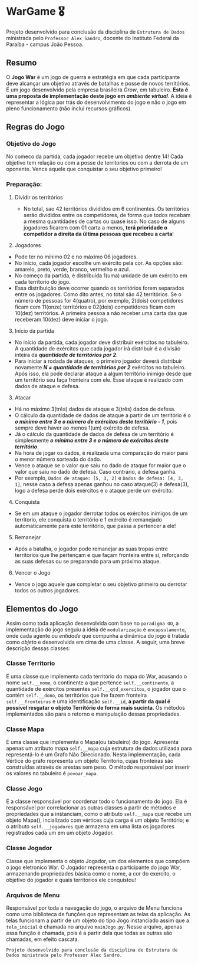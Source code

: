 # WarGame :medal_military:
Projeto desenvolvido para conclusão da disciplina de `Estrutura de Dados` ministrada pelo `Professor Alex Sandro`, docente do Instituto Federal da Paraíba - campus João Pessoa.

## Resumo
   O **Jogo War** é um jogo de guerra e estratégia em que cada participante deve alcançar um objetivo através de batalhas e posse de novos territórios. É um jogo desenvolvido pela empresa brasileira *Grow*, em tabuleiro. **Esta é uma proposta de implementação deste jogo em _ambiente virtual_**. A ideia é representar a lógica por trás do desenvolvimento do jogo e não o jogo em pleno funcionamento (não inclui recursos gráficos).

## Regras do Jogo

### Objetivo do Jogo
   No comeco da partida, cada jogador recebe um objetivo dentre 14! Cada objetivo tem relação ou com a posse de territorios ou com a derrota de um oponente. Vence aquele que conquistar o seu objetivo primeiro! 

### Preparação:

1. Dividir os territórios
   - No total, sao 42 territórios divididos em 6 continentes. Os territórios serão divididos entre os competidores, de forma que todos recebam a mesma quantidades de cartas ou quase isso. No caso de alguns jogadores ficarem com 01 carta a menos, **terá prioridade o competidor a direita da última pessoas que recebeu a carta**!

2. Jogadores
  - Pode ter no mínimo 02 e no máximo 06 jogadores.
  - No início, cada jogador escolhe um exército pela cor. As opções são: amarelo, preto, verde, branco, vermelho e azul.
  - No começo da partida, é distribuída 1(uma) unidade de um exército em cada territorio do jogo.
  - Essa distribuição deve ocorrer quando os territórios forem separados entre os jogadores. Como dito antes, no total são 42 territórios. Se o número de pessoas for 4(quatro), por exemplo, 2(dois) competidores ficam com 11(onze) territórios e 02(dois) competidores ficam com 10(dez) territórios. A primeira pessoa a não receber uma carta das que receberam 10(dez) deve iniciar o jogo.

3. Início da partida
  - No início da partida, cada jogador deve distribuir exércitos no tabuleiro. A quantidade de exércitos que cada jogador irá distribuir é a divisão inteira da **_quantidade de territórios por 2_**.
  - Para iniciar a rodada de ataques, o primeiro jogador deverá distribuir novamente **_N = quantidade de territórios por 2_** exércitos no tabuleiro. Após isso, ela pode declarar ataque a algum território inimigo desde que um território seu faça fronteira com ele. Esse ataque é realizado com dados de ataque e defesa.


3. Atacar
  - Há no máximo 3(três) dados de ataque e 3(três) dados de defesa.
  - O cálculo da quantidade de dados de ataque a partir de um território é o **_o mínimo entre 3 e o número de exércitos deste território - 1_**, pois sempre deve haver ao menos 1(um) exército de defesa.
  - Já o cálculo da quantidade de dados de defesa de um território é simplesmente **_o mínimo entre 3 e o número de exércitos deste território_**.
  - Na hora de jogar os dados, é realizada uma comparação do maior para o menor número sorteado do dado.
  - Vence o ataque se o valor que saiu no dado de ataque for maior que o valor que saiu no dado de defesa. Caso contrário, a defesa ganha.
  - Por exemplo, `Dados de ataque: [5, 3, 2]` e `Dados de defesa: [4, 3, 1]`, nesse caso a defesa apenas ganhou no caso ataque(3) e defesa(3), logo a defesa perde dois exércitos e o ataque perde um exército.

4. Conquista
  - Se em um ataque o jogador derrotar todos os exércitos inimigos de um territorio, ele conquista o território e 1 exército é remanejado automaticamente para este território, que passa a pertencer a ele!
          
5. Remanejar
  - Após a batalha, o jogador pode remanejar as suas tropas entre territorios que lhe pertençam e que façam fronteira entre si, reforçando as suas defesas ou se preparando para um próximo ataque.
          
6. Vencer o Jogo
  - Vence o jogo aquele que completar o seu objetivo primeiro ou derrotar todos os outros jogadores.
    
## Elementos do Jogo
  Assim como toda aplicação desenvolvida com base no `paradigma OO`, a implementação do jogo seguiu a ideia de `modularização` e `encapsulamento`, onde cada agente ou _entidade_ que compunha a dinâmica do jogo é tratada como _objeto_ e desenvolvida em cima de uma _classe_. A seguir, uma breve descrição dessas classes:

### Classe Territorio
  É uma classe que implementa cada território do mapa do War, acusando o nome `self.__nome`, o continente a que pertence `self.__continente`, a quantidade de exércitos presentes `self.__qtd_exercitos`, o jogador que o contém `self.__dono`, os territórios que lhe fazem fronteira `self.__fronteiras` e uma identificação `self.__id`, **a partir da qual é possível resgatar o objeto Território de forma mais sucinta**. Os métodos implementados são para o retorno e manipulação dessas propriedades. 

### Classe Mapa
   É uma classe que implementa o Mapa(ou tabuleiro) do jogo. Apresenta apenas um atributo mapa `self.__mapa` cuja estrutura de dados utilizada para representá-lo é um Grafo Não Direcionado. Nesta implementação, cada Vértice do grafo representa um objeto Territorio, cujas fronteiras são construídas através de arestas sem peso. O método responsável por inserir os valores no tabuleiro é `povoar_mapa`.
   
### Classe Jogo
   É a classe responsável por coordenar todo o funcionamento do jogo. Ela é responsável por correlacionar as outras classes a partir de métodos e propriedades que a instanciam, como o atributo `self.__mapa` que recebe um objeto Mapa(), incializado com vértices cuja carga é um objeto Território; e o atributo `self.__jogadores` que armazena em uma lista os jogadores registrados cada um em um objeto Jogador.
   
### Classe Jogador
   Classe que implementa o objeto Jogador, um dos elementos que compõem o jogo eletronico War. O Jogador representa o participante do jogo War, armazenando propriedades básica como o nome, a cor do exercito, o objetivo do jogador e quais territorios ele conquistou!
   
### Arquivos de Menu
  Responsável por toda a navegação do jogo, o arquivo de Menu funciona como uma biblioteca de funções que representam as telas da aplicação. As telas funcionam a partir de um objeto do tipo Jogo instanciado assim que a `tela_inicial` é chamada no arquivo `mainJogo.py`. Nesse arquivo, apenas essa função é chamada, pois é a partir dela que todas as outras são chamadas, em efeito cascata.


    Projeto desenvolvido para conclusão da disciplina de Estrutura de Dados ministrada pelo Professor Alex Sandro.
